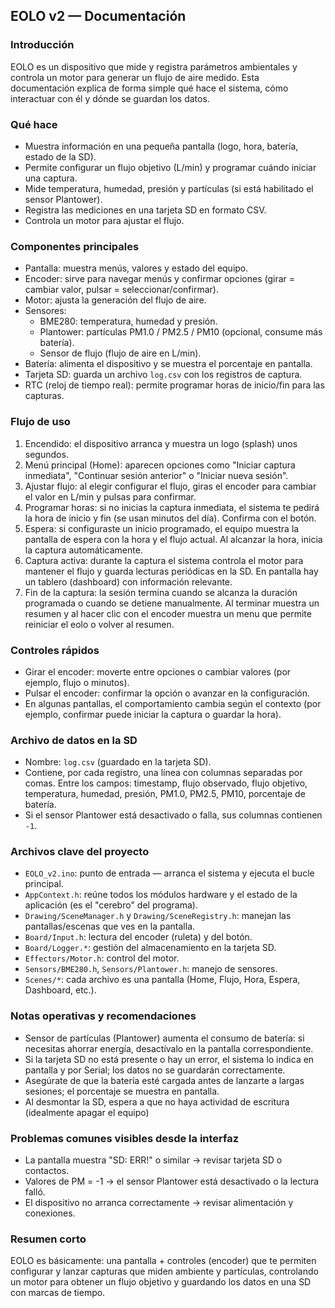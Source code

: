 ## EOLO v2 — Documentación

### Introducción
EOLO es un dispositivo que mide y registra parámetros ambientales y controla un motor para generar un flujo de aire medido. Esta documentación explica de forma simple qué hace el sistema, cómo interactuar con él y dónde se guardan los datos.

### Qué hace
- Muestra información en una pequeña pantalla (logo, hora, batería, estado de la SD).
- Permite configurar un flujo objetivo (L/min) y programar cuándo iniciar una captura.
- Mide temperatura, humedad, presión y partículas (si está habilitado el sensor Plantower).
- Registra las mediciones en una tarjeta SD en formato CSV.
- Controla un motor para ajustar el flujo.

### Componentes principales
- Pantalla: muestra menús, valores y estado del equipo.
- Encoder: sirve para navegar menús y confirmar opciones (girar = cambiar valor, pulsar = seleccionar/confirmar).
- Motor: ajusta la generación del flujo de aire.
- Sensores:
  - BME280: temperatura, humedad y presión.
  - Plantower: partículas PM1.0 / PM2.5 / PM10 (opcional, consume más batería).
  - Sensor de flujo (flujo de aire en L/min).
- Batería: alimenta el dispositivo y se muestra el porcentaje en pantalla.
- Tarjeta SD: guarda un archivo `log.csv` con los registros de captura.
- RTC (reloj de tiempo real): permite programar horas de inicio/fin para las capturas.

### Flujo de uso
1. Encendido: el dispositivo arranca y muestra un logo (splash) unos segundos.
2. Menú principal (Home): aparecen opciones como "Iniciar captura inmediata", "Continuar sesión anterior" o "Iniciar nueva sesión".
3. Ajustar flujo: al elegir configurar el flujo, giras el encoder para cambiar el valor en L/min y pulsas para confirmar.
4. Programar horas: si no inicias la captura inmediata, el sistema te pedirá la hora de inicio y fin (se usan minutos del día). Confirma con el botón.
5. Espera: si configuraste un inicio programado, el equipo muestra la pantalla de espera con la hora y el flujo actual. Al alcanzar la hora, inicia la captura automáticamente.
6. Captura activa: durante la captura el sistema controla el motor para mantener el flujo y guarda lecturas periódicas en la SD. En pantalla hay un tablero (dashboard) con información relevante.
7. Fin de la captura: la sesión termina cuando se alcanza la duración programada o cuando se detiene manualmente. Al terminar muestra un resumen y al hacer clic con el encoder muestra un menu que permite reiniciar el eolo o volver al resumen.

### Controles rápidos
- Girar el encoder: moverte entre opciones o cambiar valores (por ejemplo, flujo o minutos).
- Pulsar el encoder: confirmar la opción o avanzar en la configuración.
- En algunas pantallas, el comportamiento cambia según el contexto (por ejemplo, confirmar puede iniciar la captura o guardar la hora).

### Archivo de datos en la SD
- Nombre: `log.csv` (guardado en la tarjeta SD).
- Contiene, por cada registro, una línea con columnas separadas por comas. Entre los campos: timestamp, flujo observado, flujo objetivo, temperatura, humedad, presión, PM1.0, PM2.5, PM10, porcentaje de batería.
- Si el sensor Plantower está desactivado o falla, sus columnas contienen `-1`.

### Archivos clave del proyecto
- `EOLO_v2.ino`: punto de entrada — arranca el sistema y ejecuta el bucle principal.
- `AppContext.h`: reúne todos los módulos hardware y el estado de la aplicación (es el "cerebro" del programa).
- `Drawing/SceneManager.h` y `Drawing/SceneRegistry.h`: manejan las pantallas/escenas que ves en la pantalla.
- `Board/Input.h`: lectura del encoder (ruleta) y del botón.
- `Board/Logger.*`: gestión del almacenamiento en la tarjeta SD.
- `Effectors/Motor.h`: control del motor.
- `Sensors/BME280.h`, `Sensors/Plantower.h`: manejo de sensores.
- `Scenes/*`: cada archivo es una pantalla (Home, Flujo, Hora, Espera, Dashboard, etc.).

### Notas operativas y recomendaciones
- Sensor de partículas (Plantower) aumenta el consumo de batería: si necesitas ahorrar energía, desactívalo en la pantalla correspondiente.
- Si la tarjeta SD no está presente o hay un error, el sistema lo indica en pantalla y por Serial; los datos no se guardarán correctamente.
- Asegúrate de que la batería esté cargada antes de lanzarte a largas sesiones; el porcentaje se muestra en pantalla.
- Al desmontar la SD, espera a que no haya actividad de escritura (idealmente apagar el equipo)

### Problemas comunes visibles desde la interfaz
- La pantalla muestra "SD: ERR!" o similar → revisar tarjeta SD o contactos.
- Valores de PM = -1 → el sensor Plantower está desactivado o la lectura falló.
- El dispositivo no arranca correctamente → revisar alimentación y conexiones.

### Resumen corto
EOLO es básicamente: una pantalla + controles (encoder) que te permiten configurar y lanzar capturas que miden ambiente y partículas, controlando un motor para obtener un flujo objetivo y guardando los datos en una SD con marcas de tiempo.